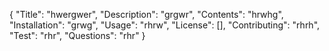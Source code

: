 {
  "Title": "hwergwer",
  "Description": "grgwr",
  "Contents": "hrwhg",
  "Installation": "grwg",
  "Usage": "rhrw",
  "License": [],
  "Contributing": "rhrh",
  "Test": "rhr",
  "Questions": "rhr"
}
